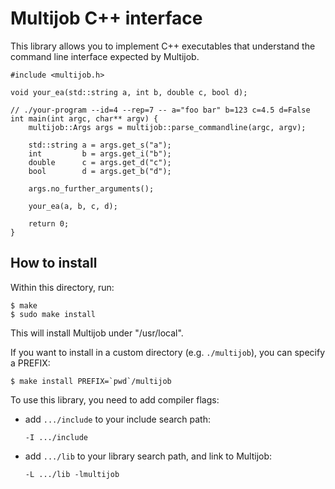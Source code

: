 # Multijob C++ interface

This library allows you to implement C++ executables that understand the command line interface expected by Multijob.

    #include <multijob.h>

    void your_ea(std::string a, int b, double c, bool d);

    // ./your-program --id=4 --rep=7 -- a="foo bar" b=123 c=4.5 d=False
    int main(int argc, char** argv) {
        multijob::Args args = multijob::parse_commandline(argc, argv);

        std::string a = args.get_s("a");
        int         b = args.get_i("b");
        double      c = args.get_d("c");
        bool        d = args.get_b("d");

        args.no_further_arguments();

        your_ea(a, b, c, d);

        return 0;
    }

## How to install

Within this directory, run:

    $ make
    $ sudo make install

This will install Multijob under "/usr/local".

If you want to install in a custom directory (e.g. `./multijob`), you can specify a PREFIX:

    $ make install PREFIX=`pwd`/multijob

To use this library, you need to add compiler flags:

 -  add `.../include` to your include search path:

        -I .../include

 -  add `.../lib` to your library search path, and link to Multijob:

        -L .../lib -lmultijob

